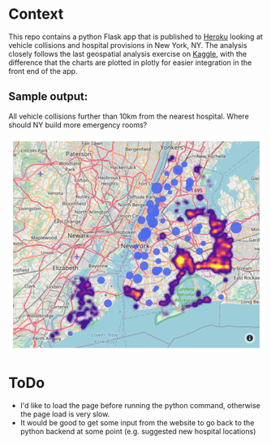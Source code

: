 # Context
This repo contains a python Flask app that is published to [Heroku](https://pgs-ny-collisions.herokuapp.com/) looking at vehicle collisions and hospital provisions in New York, NY. The analysis closely follows the last geospatial analysis exercise on [Kaggle](https://www.kaggle.com/learn/geospatial-analysis), with the difference that the charts are plotted in plotly for easier integration in the front end of the app.

## Sample output:

All vehicle collisions further than 10km from the nearest hospital. Where should NY build more emergency rooms?

![](data/sample_output.png)

# ToDo
- I'd like to load the page before running the python command, otherwise the page load is very slow.
- It would be good to get some input from the website to go back to the python backend at some point (e.g. suggested new hospital locations)
